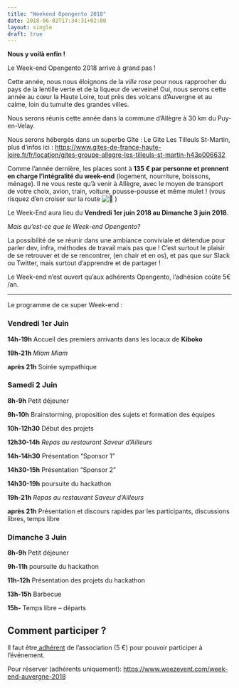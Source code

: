 ```yaml
---
title: "Weekend Opengento 2018"
date: 2018-06-02T17:34:31+02:00
layout: single
draft: true
---
```


**Nous y voilà enfin !**

Le Week-end Opengento 2018 arrive à grand pas !

Cette année, nous nous éloignons de la *ville rose* pour nous rapprocher du pays de la lentille verte et de la liqueur de verveine! Oui, nous serons cette année au cœur la Haute Loire, tout près des volcans d’Auvergne et au calme, loin du tumulte des grandes villes.

Nous serons réunis cette année dans la commune d’Allègre à 30 km du Puy-en-Velay.

Nous serons hébergés dans un superbe Gîte : Le Gite Les Tilleuls St-Martin, plus d’infos ici : <https://www.gites-de-france-haute-loire.fr/fr/location/gites-groupe-allegre-les-tilleuls-st-martin-h43p006632>

 

Comme l’année dernière, les places sont à **135 € par personne et prennent en charge l’intégralité du week-end** (logement, nourriture, boissons, ménage).
Il ne vous reste qu’à venir à Allègre, avec le moyen de transport de votre choix, avion, train, voiture, pousse-pousse et même mulet ! (vous risquez d’en croiser sur la route ![🙂](https://s.w.org/images/core/emoji/2.4/svg/1f642.svg) )


Le Week-End aura lieu du **Vendredi 1er juin 2018 au Dimanche 3 juin 2018**.


*Mais qu’est-ce que le Week-end Opengento?*

La possibilité de se réunir dans une ambiance conviviale et détendue pour parler dev, infra, méthodes de travail mais pas que !
C’est surtout le plaisir de se retrouver et de se rencontrer, (en chair et en os), et pas que sur Slack ou Twitter, mais surtout d’apprendre et de partager !

Le Week-end n’est ouvert qu’aux adhérents Opengento, l’adhésion coûte 5€ /an.

------

Le programme de ce super Week-end :

### Vendredi 1er Juin

**14h-19h** Accueil des premiers arrivants dans les locaux de **Kiboko**

**19h-21h** *Miam Miam*

**après 21h** Soirée sympathique

### Samedi 2 Juin

**8h-9h** Petit déjeuner

**9h-10h** Brainstorming, proposition des sujets et formation des équipes

**10h-12h30** Début des projets

**12h30-14h** *Repas au restaurant Saveur d’Ailleurs*

**14h-14h30** Présentation “Sponsor 1”

**14h30-15h** Présentation “Sponsor 2”

**14h30-19h** poursuite du hackathon

**19h-21h** *Repas au restaurant Saveur d’Ailleurs*

**après 21h** Présentation et discours rapides par les participants, discussions libres, temps libre

### Dimanche 3 Juin

**8h-9h** Petit déjeuner

**9h-11h** poursuite du hackathon

**11h-12h** Présentation des projets du hackathon

**13h-15h** Barbecue

**15h-** Temps libre – départs

 

## **Comment participer ?**

Il faut être[ adhérent](https://www.opengento.fr/association/) de l’association (5 €) pour pouvoir participer à l’événement.



Pour réserver (adhérents uniquement): <https://www.weezevent.com/week-end-auvergne-2018>